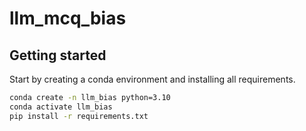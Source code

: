 # llm_mcq_bias

## Getting started
Start by creating a conda environment and installing all requirements.
```bash
conda create -n llm_bias python=3.10
conda activate llm_bias
pip install -r requirements.txt
```